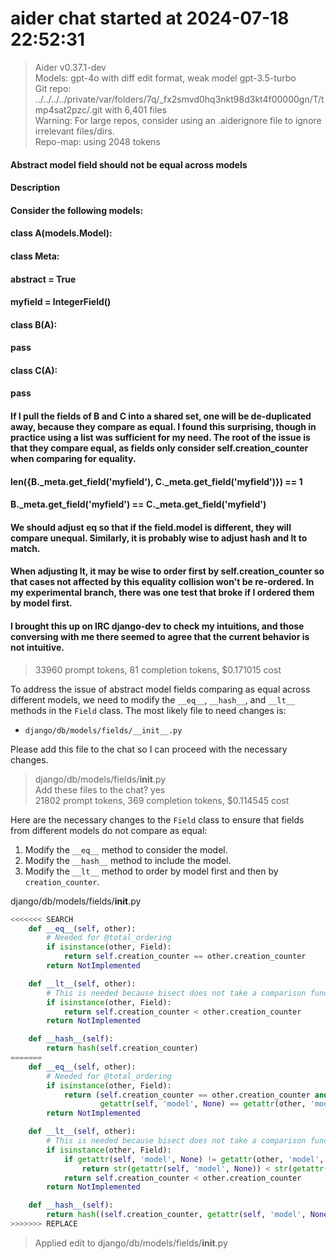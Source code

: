 
# aider chat started at 2024-07-18 22:52:31

> Aider v0.37.1-dev  
> Models: gpt-4o with diff edit format, weak model gpt-3.5-turbo  
> Git repo: ../../../../private/var/folders/7q/_fx2smvd0hq3nkt98d3kt4f00000gn/T/tmp4sat2pzc/.git with 6,401 files  
> Warning: For large repos, consider using an .aiderignore file to ignore irrelevant files/dirs.  
> Repo-map: using 2048 tokens  

#### Abstract model field should not be equal across models  
#### Description  
#### 	  
#### Consider the following models:  
#### class A(models.Model):  
#### 	class Meta:  
#### 		abstract = True  
#### 	myfield = IntegerField()  
#### class B(A):  
#### 	pass  
#### class C(A):  
#### 	pass  
#### If I pull the fields of B and C into a shared set, one will be de-duplicated away, because they compare as equal. I found this surprising, though in practice using a list was sufficient for my need. The root of the issue is that they compare equal, as fields only consider self.creation_counter when comparing for equality.  
#### len({B._meta.get_field('myfield'), C._meta.get_field('myfield')}) == 1  
#### B._meta.get_field('myfield') == C._meta.get_field('myfield')  
#### We should adjust __eq__ so that if the field.model is different, they will compare unequal. Similarly, it is probably wise to adjust __hash__ and __lt__ to match.  
#### When adjusting __lt__, it may be wise to order first by self.creation_counter so that cases not affected by this equality collision won't be re-ordered. In my experimental branch, there was one test that broke if I ordered them by model first.  
#### I brought this up on IRC django-dev to check my intuitions, and those conversing with me there seemed to agree that the current behavior is not intuitive.  
> 33960 prompt tokens, 81 completion tokens, $0.171015 cost  

To address the issue of abstract model fields comparing as equal across different models, we need to modify the `__eq__`, `__hash__`, and `__lt__` methods in the `Field` class. The most likely file to need changes is:

- `django/db/models/fields/__init__.py`

Please add this file to the chat so I can proceed with the necessary changes.

> django/db/models/fields/__init__.py  
> Add these files to the chat? yes  
> 21802 prompt tokens, 369 completion tokens, $0.114545 cost  

Here are the necessary changes to the `Field` class to ensure that fields from different models do not compare as equal:

1. Modify the `__eq__` method to consider the model.
2. Modify the `__hash__` method to include the model.
3. Modify the `__lt__` method to order by model first and then by `creation_counter`.

django/db/models/fields/__init__.py
```python
<<<<<<< SEARCH
    def __eq__(self, other):
        # Needed for @total_ordering
        if isinstance(other, Field):
            return self.creation_counter == other.creation_counter
        return NotImplemented

    def __lt__(self, other):
        # This is needed because bisect does not take a comparison function.
        if isinstance(other, Field):
            return self.creation_counter < other.creation_counter
        return NotImplemented

    def __hash__(self):
        return hash(self.creation_counter)
=======
    def __eq__(self, other):
        # Needed for @total_ordering
        if isinstance(other, Field):
            return (self.creation_counter == other.creation_counter and
                    getattr(self, 'model', None) == getattr(other, 'model', None))
        return NotImplemented

    def __lt__(self, other):
        # This is needed because bisect does not take a comparison function.
        if isinstance(other, Field):
            if getattr(self, 'model', None) != getattr(other, 'model', None):
                return str(getattr(self, 'model', None)) < str(getattr(other, 'model', None))
            return self.creation_counter < other.creation_counter
        return NotImplemented

    def __hash__(self):
        return hash((self.creation_counter, getattr(self, 'model', None)))
>>>>>>> REPLACE
```

> Applied edit to django/db/models/fields/__init__.py  
